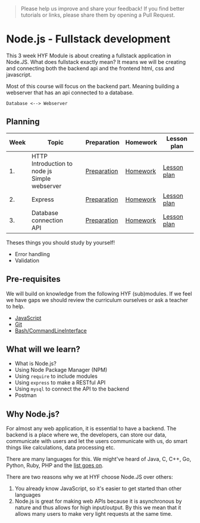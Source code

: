 > Please help us improve and share your feedback! If you find better tutorials or links, please share them by opening a Pull Request.

# Node.js - Fullstack development

This 3 week HYF Module is about creating a fullstack application in Node.JS. What does fullstack exactly mean? It means we will be creating and connecting both the backend api and the frontend html, css and javascript.

Most of this course will focus on the backend part. Meaning building a webserver that has an api connected to a database. 

`Database <--> Webserver`

## Planning

| Week | Topic                                                     | Preparation                         | Homework                      | Lesson plan                         |
| ---- | --------------------------------------------------------- | ----------------------------------- | ----------------------------- | ----------------------------------- |
| 1.   | HTTP <br> Introduction to node js <br> Simple webserver   | [Preparation](week1/preparation.md) | [Homework](week1/exercise-template/readme.md) | [Lesson plan](week1/lesson-plan.md) |
| 2.   | Express                                                   | [Preparation](week2/preparation.md) | [Homework](week2/exercise-template/readme.md) | [Lesson plan](week2/lesson-plan.md) |
| 3.   | Database connection <br> API                              | [Preparation](week3/preparation.md) | [Homework](week3/exercise-template/readme.md) | [Lesson plan](week3/lesson-plan.md) |

Theses things you should study by yourself!

- Error handling
- Validation

## Pre-requisites

We will build on knowledge from the following HYF (sub)modules. If we feel we have gaps we should review the curriculum ourselves or ask a teacher to help.

- [JavaScript](https://github.com/HackYourFuture/JavaScript)
- [Git](https://github.com/HackYourFuture/Git)
- [Bash/CommandLineInterface](https://github.com/HackYourFuture/CommandLine)

## What will we learn?

- What is Node.js?
- Using Node Package Manager (NPM)
- Using `require` to include modules
- Using `express` to make a RESTful API
- Using `mysql` to connect the API to the backend
- Postman

## Why Node.js?

For almost any web application, it is essential to have a backend. The backend is a place where we, the developers, can store our data, communicate with users and let the users communicate with us, do smart things like calculations, data processing etc.

There are many languages for this. We might've heard of Java, C, C++, Go, Python, Ruby, PHP and the [list goes on](https://blog.newrelic.com/2016/08/18/popular-programming-languages-2016-go/).

There are two reasons why we at HYF choose Node.JS over others:

1. You already know JavaScript, so it's easier to get started than other languages
2. Node.js is great for making web APIs because it is asynchronous by nature and thus allows for high input/output. By this we mean that it allows many users to make very light requests at the same time.
